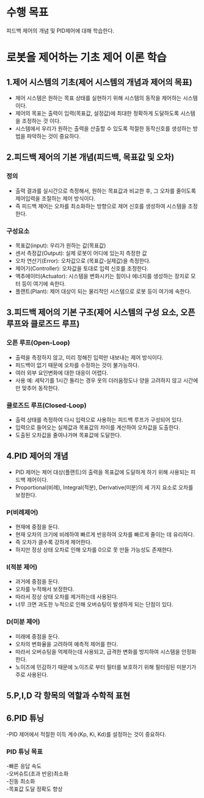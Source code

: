 # 수행 목표
피드백 제어의 개념 및 PID제어에 대해 학습한다.

# 로봇을 제어하는 기초 제어 이론 학습
## 1.제어 시스템의 기초(제어 시스템의 개념과 제어의 목표)
 - 제어 시스템은 원하는 목표 상태를 실현하기 위해 시스템의 동작을 제어하는 시스템이다.  
 - 제어의 목표는 출력이 입력(목표값, 설정값)에 최대한 정확하게 도달하도록 시스템을 조정하는 것 이다.   
 - 시스템에서 우리가 원하는 출력을 산출할 수 있도록 적절한 동작신호를 생성하는 방법을 파악하는 것이 중요하다.  

## 2.피드백 제어의 기본 개념(피드백, 목표값 및 오차)
### 정의
 - 출력 결과를 실시간으로 측정해서, 원하는 목표값과 비교한 후, 그 오차를 줄이도록 제어입력을 조절하는 제어 방식이다.  
 - 즉 피드백 제어는 오차를 최소화하는 방향으로 제어 신호를 생성하여 시스템을 조정한다.  
 ### 구성요소
  - 목표값(input): 우리가 원하는 값(목표값)  
  - 센서 측정값(Output): 실제 로봇이 어디에 있는지 측정한 값  
  - 오차 연산기(Error): 오차값으로 (목표값-실제값)을 측정한다.  
  - 제어기(Controller): 오차값을 토대로 입력 신호를 조정한다.  
  - 액추에이터(Actuator): 시스템을 변화시키는 힘이나 에너지를 생성하는 장치로 모터 등이 여기에 속한다.  
  - 플랜트(Plant): 제어 대상이 되는 물리적인 시스템으로 로봇 등이 여기에 속한다.  

## 3.피드백 제어의 기본 구조(제어 시스템의 구성 요소, 오픈 루프와 클로즈드 루프)
### 오픈 루프(Open-Loop)
 - 출력을 측정하지 않고, 미리 정해진 입력만 내보내는 제어 방식이다.  
 - 피드백이 없기 때문에 오차를 수정하는 것이 불가능하다.  
 - 여러 외부 요인변화에 대한 대응이 어렵다.  
 - 사용 예: 세탁기를 1시간 돌리는 경우 옷의 더러움정도나 양을 고려하지 않고 시간에만 맞추어 동작한다.  
### 클로즈드 루프(Closed-Loop)
 - 출력 상태를 측정하여 다시 입력으로 사용하는 피드백 루프가 구성되어 있다.  
 - 입력으로 들어오는 실제값과 목표값의 차이를 계산하여 오차값을 도출한다.  
 - 도출된 오차값을 줄여나가며 목표값에 도달한다.  

## 4.PID 제어의 개념
 - PID 제어는 제어 대상(플랜트)의 출력을 목표값에 도달하게 하기 위해 사용되는 피드백 제어이다.  
 - Proportional(비례), Integral(적분), Derivative(미분)의 세 가지 요소로 오차를 보정한다.  
### P(비례제어)
 - 현재에 중점을 둔다.  
 - 현재 오차의 크기에 비례하여 빠르게 반응하여 오차를 빠르게 줄이는 데 유리하다.  
 - 즉 오차가 클수록 강하게 제어한다.  
 - 하지만 정상 상태 오차로 인해 오차를 0으로 못 만들 가능성도 존재한다.  
### I(적분 제어)
 - 과거에 중점을 둔다.  
 - 오차를 누적해서 보정한다.  
 - 따라서 정상 상태 오차를 제거하는데 사용된다.  
 - 너무 크면 과도한 누적으로 인해 오버슈팅이 발생하게 되는 단점이 있다.  
### D(미분 제어)
 - 미래에 중점을 둔다.  
 - 오차의 변화율을 고려하여 예측적 제어를 한다.  
 - 따라서 오버슈팅을 억제하는데 사용되고, 급격한 변화를 방지하여 시스템을 안정화한다.  
 - 노이즈에 민감하기 때문에 노이즈로 부터 필터를 보호하기 위해 필터링된 미분기가 주로 사용된다.  

## 5.P,I,D 각 항목의 역할과 수학적 표현


## 6.PID 튜닝
-PID 제어에서 적절한 이득 계수(Kp, Ki, Kd)를 설정하는 것이 중요하다.
### PID 튜닝 목표
-빠른 응답 속도  
-오버슈트(초과 반응)최소화  
-진동 최소화  
-목표값 도달 정확도 향상  